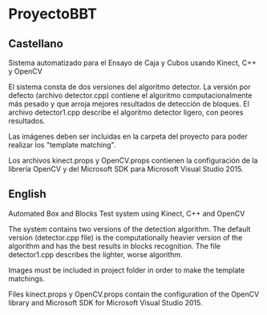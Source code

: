 # ProyectoBBT

## Castellano

Sistema automatizado para el Ensayo de Caja y Cubos usando Kinect, C++ y OpenCV

El sistema consta de dos versiones del algoritmo detector. La versión por defecto (archivo detector.cpp) contiene el algoritmo computacionalmente más pesado y que arroja mejores resultados de detección de bloques. El archivo detector1.cpp describe el algoritmo detector ligero, con peores resultados.

Las imágenes deben ser incluidas en la carpeta del proyecto para poder realizar los "template matching".

Los archivos kinect.props y OpenCV.props contienen la configuración de la librería OpenCV y del Microsoft SDK para Microsoft Visual Studio 2015.

## English

Automated Box and Blocks Test system using Kinect, C++ and OpenCV

The system contains two versions of the detection algorithm. The default version (detector.cpp file) is the computationally heavier version of the algorithm and has the best results in blocks recognition. The file detector1.cpp describes the lighter, worse algorithm.

Images must be included in project folder in order to make the template matchings.

Files kinect.props y OpenCV.props contain the configuration of the OpenCV library and Microsoft SDK for Microsoft Visual Studio 2015.
